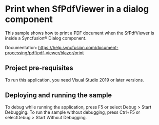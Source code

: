 # Print when SfPdfViewer in a dialog component
This sample shows how to print a PDF document when the SfPdfViewer is inside a Syncfusion&reg; Dialog component.

Documentation: https://help.syncfusion.com/document-processing/pdf/pdf-viewer/blazor/print

## Project pre-requisites
To run this application, you need Visual Studio 2019 or later versions.

## Deploying and running the sample
To debug while running the application, press F5 or select Debug > Start Debugging. To run the sample without debugging, press Ctrl+F5 or selectDebug > Start Without Debugging.
